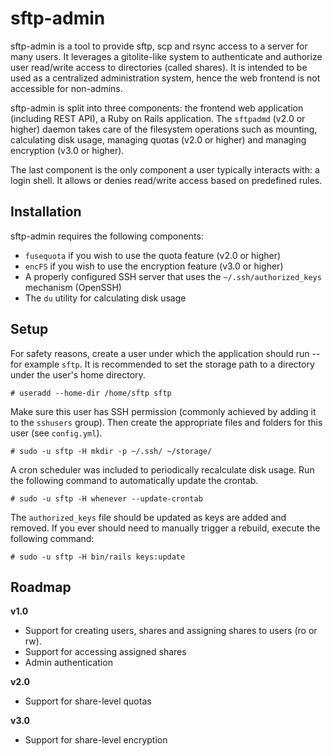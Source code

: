# sftp-admin

sftp-admin is a tool to provide sftp, scp and rsync access to a server for many users. It leverages a gitolite-like system to authenticate and authorize user read/write access to directories (called shares). It is intended to be used as a centralized administration system, hence the web frontend is not accessible for non-admins.

sftp-admin is split into three components: the frontend web application (including REST API), a Ruby on Rails application. The `sftpadmd` (v2.0 or higher) daemon takes care of the filesystem operations such as mounting, calculating disk usage, managing quotas (v2.0 or higher) and managing encryption (v3.0 or higher).

The last component is the only component a user typically interacts with: a login shell. It allows or denies read/write access based on predefined rules.

## Installation

sftp-admin requires the following components:
- `fusequota` if you wish to use the quota feature (v2.0 or higher)
- `encFS` if you wish to use the encryption feature (v3.0 or higher)
- A properly configured SSH server that uses the `~/.ssh/authorized_keys` mechanism (OpenSSH)
- The `du` utility for calculating disk usage

## Setup

For safety reasons, create a user under which the application should run -- for example `sftp`. It is recommended to set the storage path to a directory under the user's home directory.

```
# useradd --home-dir /home/sftp sftp
```

Make sure this user has SSH permission (commonly achieved by adding it to the `sshusers` group). Then create the appropriate files and folders for this user (see `config.yml`).

```
# sudo -u sftp -H mkdir -p ~/.ssh/ ~/storage/
```

A cron scheduler was included to periodically recalculate disk usage. Run the following command to automatically update the crontab.

```
# sudo -u sftp -H whenever --update-crontab
```

The `authorized_keys` file should be updated as keys are added and removed. If you ever should need to manually trigger a rebuild, execute the following command:

```
# sudo -u sftp -H bin/rails keys:update
```

## Roadmap

**v1.0**

- Support for creating users, shares and assigning shares to users (ro or rw).
- Support for accessing assigned shares
- Admin authentication

**v2.0**

- Support for share-level quotas

**v3.0**

- Support for share-level encryption
